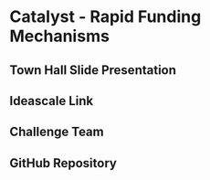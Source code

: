 # Catalyst - Rapid Funding Mechanisms

## Town Hall Slide Presentation


## Ideascale Link


## Challenge Team


## GitHub Repository



